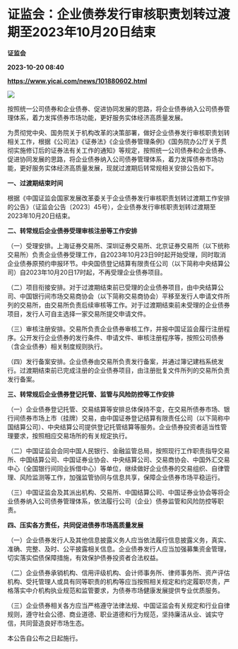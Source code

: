 # 证监会：企业债券发行审核职责划转过渡期至2023年10月20日结束
**证监会**

**2023-10-20 08:40**

**https://www.yicai.com/news/101880602.html**

![](https://imgcdn.yicai.com/uppics/slides/2023/10/b89ce15d5923995f0fa8ee3cca6d7a1a.jpg)

按照统一公司债券和企业债券、促进协同发展的思路，将企业债券纳入公司债券管理体系，着力发挥债券市场功能，更好服务实体经济高质量发展。

为贯彻党中央、国务院关于机构改革的决策部署，做好企业债券发行审核职责划转相关工作，根据《公司法》《证券法》《企业债券管理条例》《国务院办公厅关于贯彻实施修订后的证券法有关工作的通知》等规定，按照统一公司债券和企业债券、促进协同发展的思路，将企业债券纳入公司债券管理体系，着力发挥债券市场功能，更好服务实体经济高质量发展，现就过渡期后转常规相关安排公告如下。

**一、过渡期结束时间**

根据《中国证监会国家发展改革委关于企业债券发行审核职责划转过渡期工作安排的公告》（证监会公告〔2023〕45号），企业债券发行审核职责划转过渡期至2023年10月20日结束。

**二、转常规后企业债券受理审核注册等工作安排**

（一）受理安排。上海证券交易所、深圳证券交易所、北京证券交易所（以下统称交易所）负责企业债券受理工作，自2023年10月23日9时起开始受理，同时取消企业债券原预约申报环节。中央国债登记结算有限责任公司（以下简称中央结算公司）自2023年10月20日17时起，不再受理企业债券项目。

（二）项目衔接安排。对于过渡期结束前已受理的企业债券项目，由中央结算公司、中国银行间市场交易商协会（以下简称交易商协会）平移至发行人申请文件所列的交易所，由交易所负责后续审核等工作。对于过渡期结束前未受理的企业债券项目，发行人可自主选择一家交易所提交申请文件。

（三）审核注册安排。交易所负责企业债券审核工作，并报中国证监会履行注册程序。公开发行企业债券的发行条件、申请文件、审核注册程序等，按照公司债券（含企业债券）相关制度规则执行。

（四）发行备案安排。企业债券由交易所负责发行备案，并通过簿记建档系统发行。过渡期结束前已完成注册的企业债券项目，由注册批复文件所列的交易所负责发行备案。

**三、转常规后企业债券登记托管、监管与风险防控等工作安排**

（一）企业债券登记托管、交易结算等安排总体保持不变，在交易所债券市场、银行间债券市场上市（挂牌）交易，由中国证券登记结算有限责任公司（以下简称中国结算公司）、中央结算公司提供登记托管结算等服务。企业债券投资者适当性管理要求，按照相应交易场所的有关规定执行。

（二）中国证监会会同中国人民银行、金融监管总局，按照现行工作职责指导交易所、中国结算公司、中国证券业协会、中央结算公司、交易商协会、中国外汇交易中心（全国银行间同业拆借中心）等单位，继续做好企业债券的交易组织、自律管理、风险监测等工作，加强监管协同与信息共享，保障企业债券市场平稳运行。

（三）中国证监会及其派出机构、交易所、中国结算公司、中国证券业协会等将企业债券纳入公司债券管理体系，依法履行公司（企业）债券监管和风险防控等职责。

**四、压实各方责任，共同促进债券市场高质量发展**

（一）企业债券发行人及其他信息披露义务人应当依法履行信息披露义务，真实、准确、完整、及时、公平披露相关信息。企业债券发行人应当加强募集资金管理，切实落实偿债保障措施，有效保护债券投资者合法权益。

（二）企业债券承销机构、信用评级机构、会计师事务所、律师事务所、资产评估机构、受托管理人或具有同等职责的机构等应当按照相关规定和约定履职尽责，严格落实中介机构执业规范和监管要求，为债券市场健康发展提供专业优质服务。

（三）企业债券相关各方应当严格遵守法律法规、中国证监会有关规定和行业自律规则，遵守社会公德、商业道德、职业道德和行为规范，坚持廉洁从业、诚实守信，共同营造良好市场生态。

本公告自公布之日起施行。